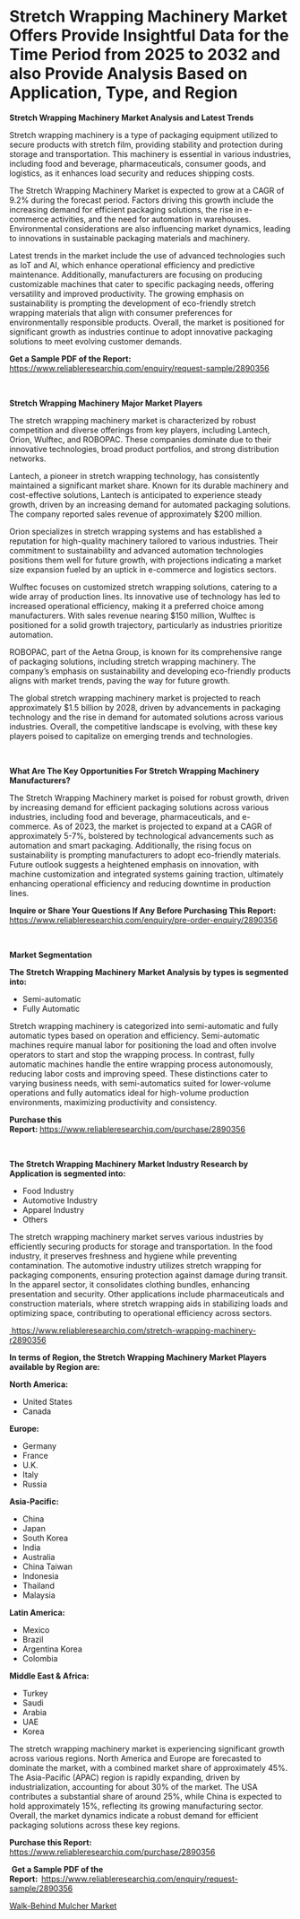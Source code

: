 <p><h1>Stretch Wrapping Machinery Market Offers Provide Insightful Data for the Time Period from 2025 to 2032 and also Provide Analysis Based on Application, Type, and Region</h1></p><p><strong>Stretch Wrapping Machinery Market Analysis and Latest Trends</strong></p>
<p><p>Stretch wrapping machinery is a type of packaging equipment utilized to secure products with stretch film, providing stability and protection during storage and transportation. This machinery is essential in various industries, including food and beverage, pharmaceuticals, consumer goods, and logistics, as it enhances load security and reduces shipping costs.</p><p>The Stretch Wrapping Machinery Market is expected to grow at a CAGR of 9.2% during the forecast period. Factors driving this growth include the increasing demand for efficient packaging solutions, the rise in e-commerce activities, and the need for automation in warehouses. Environmental considerations are also influencing market dynamics, leading to innovations in sustainable packaging materials and machinery.</p><p>Latest trends in the market include the use of advanced technologies such as IoT and AI, which enhance operational efficiency and predictive maintenance. Additionally, manufacturers are focusing on producing customizable machines that cater to specific packaging needs, offering versatility and improved productivity. The growing emphasis on sustainability is prompting the development of eco-friendly stretch wrapping materials that align with consumer preferences for environmentally responsible products. Overall, the market is positioned for significant growth as industries continue to adopt innovative packaging solutions to meet evolving customer demands.</p></p>
<p><strong>Get a Sample PDF of the Report:&nbsp;</strong> <a href="https://www.reliableresearchiq.com/enquiry/request-sample/2890356?utm_campaign=3053&utm_medium=2&utm_source=Github&utm_content=ia&utm_term=14032025&utm_id=stretch-wrapping-machinery">https://www.reliableresearchiq.com/enquiry/request-sample/2890356</a></p>
<p>&nbsp;</p>
<p><strong>Stretch Wrapping Machinery Major Market Players</strong></p>
<p><p>The stretch wrapping machinery market is characterized by robust competition and diverse offerings from key players, including Lantech, Orion, Wulftec, and ROBOPAC. These companies dominate due to their innovative technologies, broad product portfolios, and strong distribution networks.</p><p>Lantech, a pioneer in stretch wrapping technology, has consistently maintained a significant market share. Known for its durable machinery and cost-effective solutions, Lantech is anticipated to experience steady growth, driven by an increasing demand for automated packaging solutions. The company reported sales revenue of approximately $200 million.</p><p>Orion specializes in stretch wrapping systems and has established a reputation for high-quality machinery tailored to various industries. Their commitment to sustainability and advanced automation technologies positions them well for future growth, with projections indicating a market size expansion fueled by an uptick in e-commerce and logistics sectors.</p><p>Wulftec focuses on customized stretch wrapping solutions, catering to a wide array of production lines. Its innovative use of technology has led to increased operational efficiency, making it a preferred choice among manufacturers. With sales revenue nearing $150 million, Wulftec is positioned for a solid growth trajectory, particularly as industries prioritize automation.</p><p>ROBOPAC, part of the Aetna Group, is known for its comprehensive range of packaging solutions, including stretch wrapping machinery. The company’s emphasis on sustainability and developing eco-friendly products aligns with market trends, paving the way for future growth.</p><p>The global stretch wrapping machinery market is projected to reach approximately $1.5 billion by 2028, driven by advancements in packaging technology and the rise in demand for automated solutions across various industries. Overall, the competitive landscape is evolving, with these key players poised to capitalize on emerging trends and technologies.</p></p>
<p>&nbsp;</p>
<p><strong>What Are The Key Opportunities For Stretch Wrapping Machinery Manufacturers?</strong></p>
<p><p>The Stretch Wrapping Machinery market is poised for robust growth, driven by increasing demand for efficient packaging solutions across various industries, including food and beverage, pharmaceuticals, and e-commerce. As of 2023, the market is projected to expand at a CAGR of approximately 5-7%, bolstered by technological advancements such as automation and smart packaging. Additionally, the rising focus on sustainability is prompting manufacturers to adopt eco-friendly materials. Future outlook suggests a heightened emphasis on innovation, with machine customization and integrated systems gaining traction, ultimately enhancing operational efficiency and reducing downtime in production lines.</p></p>
<p><strong>Inquire or Share Your Questions If Any Before Purchasing This Report:</strong> <a href="https://www.reliableresearchiq.com/enquiry/pre-order-enquiry/2890356?utm_campaign=3053&utm_medium=2&utm_source=Github&utm_content=ia&utm_term=14032025&utm_id=stretch-wrapping-machinery">https://www.reliableresearchiq.com/enquiry/pre-order-enquiry/2890356</a></p>
<p>&nbsp;</p>
<p><strong>Market Segmentation</strong></p>
<p><strong>The Stretch Wrapping Machinery Market Analysis by types is segmented into:</strong></p>
<p><ul><li>Semi-automatic</li><li>Fully Automatic</li></ul></p>
<p><p>Stretch wrapping machinery is categorized into semi-automatic and fully automatic types based on operation and efficiency. Semi-automatic machines require manual labor for positioning the load and often involve operators to start and stop the wrapping process. In contrast, fully automatic machines handle the entire wrapping process autonomously, reducing labor costs and improving speed. These distinctions cater to varying business needs, with semi-automatics suited for lower-volume operations and fully automatics ideal for high-volume production environments, maximizing productivity and consistency.</p></p>
<p><strong>Purchase this Report:&nbsp;</strong><a href="https://www.reliableresearchiq.com/purchase/2890356?utm_campaign=3053&utm_medium=2&utm_source=Github&utm_content=ia&utm_term=14032025&utm_id=stretch-wrapping-machinery">https://www.reliableresearchiq.com/purchase/2890356</a></p>
<p>&nbsp;</p>
<p><strong>The Stretch Wrapping Machinery Market Industry Research by Application is segmented into:</strong></p>
<p><ul><li>Food Industry</li><li>Automotive Industry</li><li>Apparel Industry</li><li>Others</li></ul></p>
<p><p>The stretch wrapping machinery market serves various industries by efficiently securing products for storage and transportation. In the food industry, it preserves freshness and hygiene while preventing contamination. The automotive industry utilizes stretch wrapping for packaging components, ensuring protection against damage during transit. In the apparel sector, it consolidates clothing bundles, enhancing presentation and security. Other applications include pharmaceuticals and construction materials, where stretch wrapping aids in stabilizing loads and optimizing space, contributing to operational efficiency across sectors.</p></p>
<p><a href="https://www.reliableresearchiq.com/stretch-wrapping-machinery-r2890356?utm_campaign=3053&utm_medium=2&utm_source=Github&utm_content=ia&utm_term=14032025&utm_id=stretch-wrapping-machinery">&nbsp;https://www.reliableresearchiq.com/stretch-wrapping-machinery-r2890356</a></p>
<p><strong>In terms of Region, the Stretch Wrapping Machinery Market Players available by Region are:</strong></p>
<p>
    <p> <strong> North America: </strong>
        <ul>
            <li>United States</li>
            <li>Canada</li>
        </ul>
        </p> 
    <p> <strong> Europe: </strong>
        <ul>
            <li>Germany</li>
            <li>France</li>
            <li>U.K.</li>
            <li>Italy</li>
            <li>Russia</li>
        </ul>
        </p> 
    <p> <strong> Asia-Pacific: </strong>
        <ul>
            <li>China</li>
            <li>Japan</li>
            <li>South Korea</li>
            <li>India</li>
            <li>Australia</li>
            <li>China Taiwan</li>
            <li>Indonesia</li>
            <li>Thailand</li>
            <li>Malaysia</li>
        </ul>
        </p> 
    <p> <strong> Latin America: </strong>
        <ul>
            <li>Mexico</li>
            <li>Brazil</li>
            <li>Argentina Korea</li>
            <li>Colombia</li>
        </ul>
        </p> 
    <p> <strong> Middle East & Africa: </strong>
        <ul>
            <li>Turkey</li>
            <li>Saudi</li>
            <li>Arabia</li>
            <li>UAE</li>
            <li>Korea</li>
        </ul>
    </p>
    </p>
<p><p>The stretch wrapping machinery market is experiencing significant growth across various regions. North America and Europe are forecasted to dominate the market, with a combined market share of approximately 45%. The Asia-Pacific (APAC) region is rapidly expanding, driven by industrialization, accounting for about 30% of the market. The USA contributes a substantial share of around 25%, while China is expected to hold approximately 15%, reflecting its growing manufacturing sector. Overall, the market dynamics indicate a robust demand for efficient packaging solutions across these key regions.</p></p>
<p><strong>Purchase this Report: </strong><a href="https://www.reliableresearchiq.com/purchase/2890356?utm_campaign=3053&utm_medium=2&utm_source=Github&utm_content=ia&utm_term=14032025&utm_id=stretch-wrapping-machinery">https://www.reliableresearchiq.com/purchase/2890356</a></p>
<p>&nbsp;<strong>Get a Sample PDF of the Report:&nbsp;&nbsp;</strong><a href="https://www.reliableresearchiq.com/enquiry/request-sample/2890356?utm_campaign=3053&utm_medium=2&utm_source=Github&utm_content=ia&utm_term=14032025&utm_id=stretch-wrapping-machinery">https://www.reliableresearchiq.com/enquiry/request-sample/2890356</a></p>
<p><strong></strong></p>
<p><p><a href="https://github.com/zupankocka/Market-Research-Report-List-1/blob/main/walk-behind-mulcher-market.md?utm_campaign=3053&utm_medium=2&utm_source=Github&utm_content=ia&utm_term=14032025&utm_id=stretch-wrapping-machinery">Walk-Behind Mulcher Market</a></p></p>